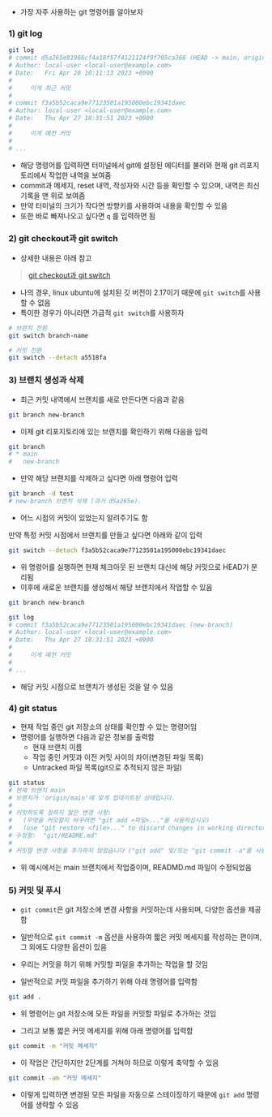 - 가장 자주 사용하는 git 명령어를 알아보자

### 1) git log
```bash
git log
# commit d5a265e91986cf4a18f57f4121124f9f705ca366 (HEAD -> main, origin/main, origin/HEAD)
# Author: local-user <local-user@example.com>
# Date:   Fri Apr 28 10:11:13 2023 +0900
# 
#     이게 최근 커밋
# 
# commit f3a5b52caca9e77123501a195000ebc19341daec
# Author: local-user <local-user@example.com>
# Date:   Thu Apr 27 18:31:51 2023 +0900
# 
#     이게 예전 커밋
# 
# ...
```
- 해당 명령어를 입력하면 터미널에서 git에 설정된 에디터를 불러와 현재 git 리포지토리에서 작업한 내역을 보여줌
- commit과 메세지, reset 내역, 작성자와 시간 등을 확인할 수 있으며, 내역은 최신 기록을 맨 위로 보여줌
- 만약 터미널의 크기가 작다면 방향키를 사용하여 내용을 확인할 수 있음
- 또한 바로 빠져나오고 싶다면 `q` 를 입력하면 됨

### 2) git checkout과 git switch
- 상세한 내용은 아래 참고
> [git checkout과 git switch](./git_checkout과_git_switch.md)

- 나의 경우, linux ubuntu에 설치된 깃 버전이 2.17이기 때문에 `git switch`를 사용할 수 없음
- 특이한 경우가 아니라면 가급적 `git switch`를 사용하자

```bash
# 브랜치 전환
git switch branch-name

# 커밋 전환
git switch --detach a5518fa
```

### 3) 브랜치 생성과 삭제
- 최근 커밋 내역에서 브랜치를 새로 만든다면 다음과 같음
```bash
git branch new-branch
```

- 이제 git 리포지토리에 있는 브랜치를 확인하기 위해 다음을 입력
```bash
git branch
# * main
#   new-branch
```

- 만약 해당 브랜치를 삭제하고 싶다면 아래 명령어 입력
```bash
git branch -d test
# new-branch 브랜치 삭제 (과거 d5a265e).
```
- 어느 시점의 커밋이 있었는지 알려주기도 함

만약 특정 커밋 시점에서 브랜치를 만들고 싶다면 아래와 같이 입력
```bash
git switch --detach f3a5b52caca9e77123501a195000ebc19341daec
```
- 위 명령어를 실행하면 현재 체크아웃 된 브랜치 대신에 해당 커밋으로 HEAD가 분리됨
- 이후에 새로운 브랜치를 생성해서 해당 브랜치에서 작업할 수 있음

```bash
git branch new-branch

git log
# commit f3a5b52caca9e77123501a195000ebc19341daec (new-branch)
# Author: local-user <local-user@example.com>
# Date:   Thu Apr 27 18:31:51 2023 +0900
# 
#     이게 예전 커밋
# 
# ...
```
- 해당 커밋 시점으로 브랜치가 생성된 것을 알 수 있음

### 4) git status
- 현재 작업 중인 git 저장소의 상태를 확인할 수 있는 명령어임
- 명령어를 실행하면 다음과 같은 정보를 출력함
	- 현재 브랜치 이름
	- 작업 중인 커밋과 이전 커밋 사이의 차이(변경된 파일 목록)
	- Untracked 파일 목록(git으로 추적되지 않은 파일)
```bash
git status
# 현재 브랜치 main
# 브랜치가 'origin/main'에 맞게 업데이트된 상태입니다.
# 
# 커밋하도록 정하지 않은 변경 사항:
#   (무엇을 커밋할지 바꾸려면 "git add <파일>..."을 사용하십시오)
#   (use "git restore <file>..." to discard changes in working directory)
# 수정함:  "git/README.md"
# 
# 커밋할 변경 사항을 추가하지 않았습니다 ("git add" 및/또는 "git commit -a"를 사용하십시오)
```

- 위 예시에서는 main 브랜치에서 작업중이며, READMD.md 파일이 수정되었음

### 5) 커밋 및 푸시
- `git commit`은 git 저장소에 변경 사항을 커밋하는데 사용되며, 다양한 옵션을 제공함
- 일반적으로 `git commit -m` 옵션을 사용하여 짧은 커밋 메세지를 작성하는 편이며, 그 외에도 다양한 옵션이 있음

- 우리는 커밋을 하기 위해 커밋할 파일을 추가하는 작업을 할 것임
- 일반적으로 커밋 파일을 추가하기 위해 아래 명령어를 입력함
```bash
git add .
```
- 위 명령어는 git 저장소에 모든 파일을 커밋할 파일로 추가하는 것임

- 그리고 보통 짧은 커밋 메세지를 위해 아래 명령어를 입력함
```bash
git commit -m "커밋 메세지"
```

- 이 작업은 간단하지만 2단계를 거쳐야 하므로 이렇게 축약할 수 있음
```bash
git commit -am "커밋 메세지"
```

- 이렇게 입력하면 변경된 모든 파일을 자동으로 스테이징하기 때문에 `git add` 명령어를 생략할 수 있음